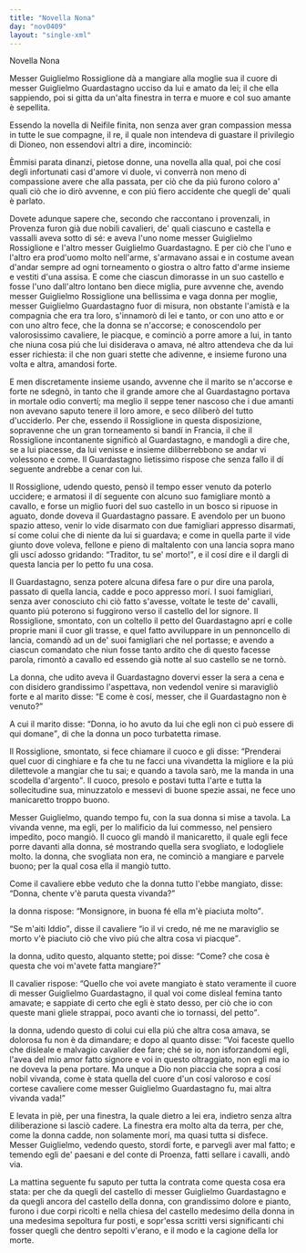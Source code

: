 ```yaml
---
title: "Novella Nona"
day: "nov0409"
layout: "single-xml"
---
```

<div id="nov0409" type="novella" who="filostrato">
<head>Novella Nona</head>
<argument>
<p>
<milestone id="p04090001"/>
<name persref="guiglielmorossiglione" type="person">Messer Guiglielmo Rossiglione</name> dà a mangiare alla moglie sua il cuore di messer 
            <name persref="guiglielmoguardastagno" type="person">Guiglielmo Guardastagno</name> ucciso da lui e amato da lei; il che ella sappiendo, poi si gitta da un'alta finestra in terra e muore e col suo amante è sepellita.</p>
</argument>
<div3 type="commentary" who="author">
<p>
<milestone id="p04090002"/>Essendo la novella di Neifile finita, non senza aver gran compassion messa in tutte le sue compagne, il re, il quale non intendeva di guastare il privilegio di Dioneo, non essendovi altri a dire, incominciò:</p>
</div3>
<div3 type="commentary" who="filostrato">
<p>
<milestone id="p04090003"/>Èmmisi parata dinanzi, pietose donne, una novella alla qual, poi che cosí degli infortunati casi d'amore vi duole, vi converrà non meno di compassione avere che alla passata, per ciò che da piú furono coloro a' quali ciò che io dirò avvenne, e con piú fiero accidente che quegli de' quali è parlato.</p>
</div3>
<p>
<milestone id="p04090004"/>Dovete adunque sapere che, secondo che raccontano i provenzali, in 
          <name placeref="provenza" type="place">Provenza</name> furon già due nobili cavalieri, de' quali ciascuno e castella e vassalli aveva sotto di sé: e aveva l'uno nome messer Guiglielmo 
          <name persref="guiglielmorossiglione" type="person">Rossiglione</name> e l'altro messer 
          <name persref="guiglielmoguardastagno" type="person">Guiglielmo Guardastagno</name>. 
          <milestone id="p04090005"/>E per ciò che l'uno e l'altro era prod'uomo molto nell'arme, s'armavano assai e in costume avean d'andar sempre ad ogni torneamento o giostra o altro fatto d'arme insieme e vestiti d'una assisa. 
          <milestone id="p04090006"/>E come che ciascun dimorasse in un suo castello e fosse l'uno dall'altro lontano ben diece miglia, pure avvenne che, avendo messer Guiglielmo 
          <name persref="guiglielmorossiglione" type="person">Rossiglione</name> una bellissima e vaga donna per 
          <name persref="moglierossiglione-0409" type="person">moglie</name>, messer Guiglielmo 
          <name persref="guiglielmoguardastagno" type="person">Guardastagno</name> fuor di misura, non obstante l'amistà e la compagnia che era tra loro, s'innamorò di lei e tanto, or con uno atto e or con uno altro fece, che la donna se n'accorse; 
          <milestone id="p04090007"/>e conoscendolo per valorosissimo cavaliere, le piacque, e cominciò a porre amore a lui, in tanto che niuna cosa piú che lui disiderava o amava, né altro attendeva che da lui esser richiesta: il che non guari stette che adivenne, e insieme furono una volta e altra, amandosi forte.</p>
<p>
<milestone id="p04090008"/>E men discretamente insieme usando, avvenne che il marito se n'accorse e forte ne sdegnò, in tanto che il grande amore che al 
          <name persref="guiglielmoguardastagno" type="person">Guardastagno</name> portava in mortale odio convertí; ma meglio il seppe tener nascoso che i due amanti non avevano saputo tenere il loro amore, e seco diliberò del tutto d'ucciderlo. 
          <milestone id="p04090009"/>Per che, essendo il 
          <name persref="guiglielmorossiglione" type="person">Rossiglione</name> in questa disposizione, sopravenne che un gran torneamento si bandí in 
          <name placeref="francia" type="place">Francia</name>, il che il 
          <name persref="guiglielmorossiglione" type="person">Rossiglione</name> incontanente significò al 
          <name persref="guiglielmoguardastagno" type="person">Guardastagno</name>, e mandogli a dire che, se a lui piacesse, da lui venisse e insieme diliberrebbono se andar vi volessono e come. Il 
          <name persref="guiglielmoguardastagno" type="person">Guardastagno</name> lietissimo rispose che senza fallo il dí seguente andrebbe a cenar con lui.</p>
<p>
<milestone id="p04090010"/>Il 
          <name persref="guiglielmorossiglione" type="person">Rossiglione</name>, udendo questo, pensò il tempo esser venuto da poterlo uccidere; e armatosi il dí seguente con alcuno suo famigliare montò a cavallo, e forse un miglio fuori del suo 
          <name placeref="castellorossiglione" type="place">castello</name> in un bosco si ripuose in aguato, donde doveva il 
          <name persref="guiglielmoguardastagno" type="person">Guardastagno</name> passare. 
          <milestone id="p04090011"/>E avendolo per un buono spazio atteso, venir lo vide disarmato con due famigliari appresso disarmati, sí come colui che di niente da lui si guardava; e come in quella parte il vide giunto dove voleva, fellone e pieno di maltalento con una lancia sopra mano gli uscí adosso gridando: 
          <q direct="unspecified" who="guiglielmorossiglione">Traditor, tu se' morto!</q>, e il cosí dire e il dargli di questa lancia per lo petto fu una cosa.</p>
<p>
<milestone id="p04090012"/>Il 
          <name persref="guiglielmoguardastagno" type="person">Guardastagno</name>, senza potere alcuna difesa fare o pur dire una parola, passato di quella lancia, cadde e poco appresso morí. I suoi famigliari, senza aver conosciuto chi ciò fatto s'avesse, voltate le teste de' cavalli, quanto piú poterono si fuggirono verso il 
          <name placeref="castelloguardastagno" type="place">castello</name> del lor signore. 
          <milestone id="p04090013"/>Il 
          <name persref="guiglielmorossiglione" type="person">Rossiglione</name>, smontato, con un coltello il petto del 
          <name persref="guiglielmoguardastagno" type="person">Guardastagno</name> aprí e colle proprie mani il cuor gli trasse, e quel fatto avviluppare in un pennoncello di lancia, comandò ad un de' suoi famigliari che nel portasse; e avendo a ciascun comandato che niun fosse tanto ardito che di questo facesse parola, rimontò a cavallo ed essendo già notte al suo 
          <name placeref="castellorossiglione" type="place">castello</name> se ne tornò.</p>
<p>
<milestone id="p04090014"/>
<name persref="moglierossiglione-0409" type="person">La donna</name>, che udito aveva il 
          <name persref="guiglielmoguardastagno" type="person">Guardastagno</name> dovervi esser la sera a cena e con disidero grandissimo l'aspettava, non vedendol venire si maravigliò forte e al marito disse: 
          <q direct="unspecified" who="moglierossiglione-0409">E come è cosí, messer, che il 
          <name persref="guiglielmoguardastagno" type="person">Guardastagno</name> non è venuto?</q></p>
<p>
<milestone id="p04090015"/>A cui il marito disse: 
          <q direct="unspecified" who="guiglielmorossiglione">Donna, io ho avuto da lui che egli non ci può essere di qui domane</q>, di che 
          <name persref="moglierossiglione-0409" type="person">la donna</name> un poco turbatetta rimase.</p>
<p>
<milestone id="p04090016"/>Il 
          <name persref="guiglielmorossiglione" type="person">Rossiglione</name>, smontato, si fece chiamare il cuoco e gli disse: 
          <q direct="unspecified" who="guiglielmorossiglione">Prenderai quel cuor di cinghiare e fa che tu ne facci una vivandetta la migliore e la piú dilettevole a mangiar che tu sai; e quando a tavola sarò, me la manda in una scodella d'argento</q>. Il cuoco, presolo e postavi tutta l'arte e tutta la sollecitudine sua, minuzzatolo e messevi di buone spezie assai, ne fece uno manicaretto troppo buono.</p>
<p>
<milestone id="p04090017"/>Messer 
          <name persref="guiglielmorossiglione" type="person">Guiglielmo</name>, quando tempo fu, con 
          <name persref="moglierossiglione-0409" type="person">la sua donna</name> si mise a tavola. La vivanda venne, ma egli, per lo malificio da lui commesso, nel pensiero impedito, poco mangiò. Il cuoco gli mandò il manicaretto, il quale egli fece porre davanti alla donna, sé mostrando quella sera svogliato, e lodogliele molto. la donna, che svogliata non era, ne cominciò a mangiare e parvele buono; per la qual cosa ella il mangiò tutto.</p>
<p>
<milestone id="p04090018"/>Come il cavaliere ebbe veduto che 
          <name persref="moglierossiglione-0409" type="person">la donna</name> tutto l'ebbe mangiato, disse: 
          <q direct="unspecified" who="guiglielmorossiglione">Donna, chente v'è paruta questa vivanda?</q></p>
<p>
<milestone id="p04090019"/>
<name persref="moglierossiglione-0409" type="person">la donna</name> rispose: 
          <q direct="unspecified" who="moglierossiglione-0409">Monsignore, in buona fé ella m'è piaciuta molto</q>.</p>
<p>
<milestone id="p04090020"/>
<q direct="unspecified" who="guiglielmorossiglione">Se m'aiti Iddio</q>, disse il cavaliere 
          <q direct="unspecified" who="guiglielmorossiglione">io il vi credo, né me ne maraviglio se morto v'è piaciuto ciò che vivo piú che altra cosa vi piacque</q>.</p>
<p>
<milestone id="p04090021"/>
<name persref="moglierossiglione-0409" type="person">la donna</name>, udito questo, alquanto stette; poi disse: 
          <q direct="unspecified" who="moglierossiglione-0409">Come? che cosa è questa che voi m'avete fatta mangiare?</q></p>
<p>
<milestone id="p04090022"/>Il cavalier rispose: 
          <q direct="unspecified" who="guiglielmorossiglione">Quello che voi avete mangiato è stato veramente il cuore di messer Guiglielmo 
          <name persref="guiglielmoguardastagno" type="person">Guardastagno</name>, il qual voi come disleal femina tanto amavate; e sappiate di certo che egli è stato desso, per ciò che io con queste mani gliele strappai, poco avanti che io tornassi, del petto</q>.</p>
<p>
<milestone id="p04090023"/>
<name persref="moglierossiglione-0409" type="person">la donna</name>, udendo questo di colui cui ella piú che altra cosa amava, se dolorosa fu non è da dimandare; e dopo al quanto disse: 
          <q direct="unspecified" who="moglierossiglione-0409">Voi faceste quello che disleale e malvagio cavalier dee fare; ché se io, non isforzandomi egli, l'avea del mio amor fatto signore e voi in questo oltraggiato, non egli ma io ne doveva la pena portare. Ma unque a Dio non piaccia che sopra a cosí nobil vivanda, come è stata quella del cuore d'un cosí valoroso e cosí cortese cavaliere come messer Guiglielmo 
          <name persref="guiglielmoguardastagno" type="person">Guardastagno</name> fu, mai altra vivanda vada!</q></p>
<p>
<milestone id="p04090024"/>E levata in piè, per una finestra, la quale dietro a lei era, indietro senza altra diliberazione si lasciò cadere. La finestra era molto alta da terra, per che, come la donna cadde, non solamente morí, ma quasi tutta si disfece. Messer 
          <name persref="guiglielmoguardastagno" type="person">Guiglielmo</name>, vedendo questo, stordí forte, e parvegli aver mal fatto; e temendo egli de' paesani e del conte di 
          <name placeref="provenza" type="place">Proenza</name>, fatti sellare i cavalli, andò via.</p>
<p>
<milestone id="p04090025"/>La mattina seguente fu saputo per tutta la contrata come questa cosa era stata: per che da quegli del 
          <name placeref="castelloguardastagno" type="place">castello</name> di messer Guiglielmo 
          <name persref="guiglielmoguardastagno" type="person">Guardastagno</name> e da quegli ancora del 
          <name placeref="castellorossiglione" type="place">castello</name> della donna, con grandissimo dolore e pianto, furono i due corpi ricolti e nella 
          <name placeref="chiesarossiglione-0409" type="place">chiesa</name> del castello medesimo della donna in una medesima sepoltura fur posti, e sopr'essa scritti versi significanti chi fosser quegli che dentro sepolti v'erano, e il modo e la cagione della lor morte.</p>
</div>